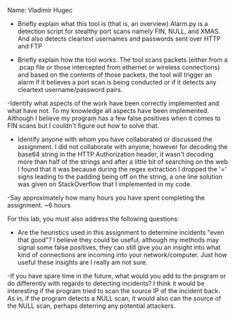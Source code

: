 Name: Vladimir Hugec

- Briefly explain what this tool is (that is, an overview)
	Alarm.py is a detection script for stealthy port scans namely FIN, NULL, and XMAS. And also detects cleartext usernames and passwords sent over HTTP and FTP

- Briefly explain how the tool works.
	The tool scans packets (either from a .pcap file or those intercepted from ethernet or wireless connections) and based on the contents of those packets, the tool will trigger an alarm if it believes a port scan is being conducted or if it detects any cleartext username/password pairs.

-Identify what aspects of the work have been correctly implemented and what have not.
	To my knowledge all aspects have been implemented. Although I believe my program has a few false positives when it comes to FIN scans but I couldn't figure out how to solve that.

- Identify anyone with whom you have collaborated or discussed the assignment.
	I did not collaborate with anyone, however for decoding the base64 string in the HTTP Authorization header, it wasn't decoding more than half of the strings and after a little bit of searching on the web I found that it was because during the regex extraction I dropped the '=' signs leading to the padding being off on the string, a one line solution was given on StackOverflow that I implemented in my code.

-Say approximately how many hours you have spent completing the assignment.
	~6 hours


For this lab, you must also address the following questions:

- Are the heuristics used in this assignment to determine incidents "even that good"?
	I believe they could be useful, although my methods may signal some false positives, they can still give you an insight into what kind of connections are incoming into your network/computer. Just how useful these insights are I really am not sure.

-If you have spare time in the future, what would you add to the program or do differently with regards to detecting incidents?
	I think it would be interesting if the program tried to scan the source IP of the incident back. As in, if the program detects a NULL scan, it would also can the source of the NULL scan, perhaps deterring any potential attackers.
